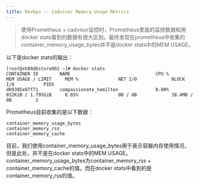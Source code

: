 ```yaml
---
title: DevOps -- Cadvisor Memory Usage Metrics
---
```


> 使用Prometheus + cadvisor监控时，Prometheus里面的监控数据和用docker stats看到的数据有很大区别。最终发现在prometheus中收集的container_memory_usage_bytes并不是docker stats中的MEM USAGE。


以下是docker stats的输出：

```
[root@sh80dbstore002 ~]# docker stats
CONTAINER ID        NAME                                CPU %               MEM USAGE / LIMIT     MEM %               NET I/O             BLOCK I/O           PIDS
d69385e97f71        compassionate_hamilton              0.00%               852KiB / 1.795GiB     0.05%               0B / 0B             38.4MB / 0B         2
```

Prometheus目前收集的是以下数据：
```
container_memory_usage_bytes
container_memory_rss
container_memory_cache
```

目前，我们使用container_memory_usage_bytes用于表示容器内存使用情况，但是此处，并不是在docker stats中的MEM USAGE。container_memory_usage_bytes为container_memory_rss + container_memory_cache的值。而在docker stats中看到的是container_memory_rss的值。
